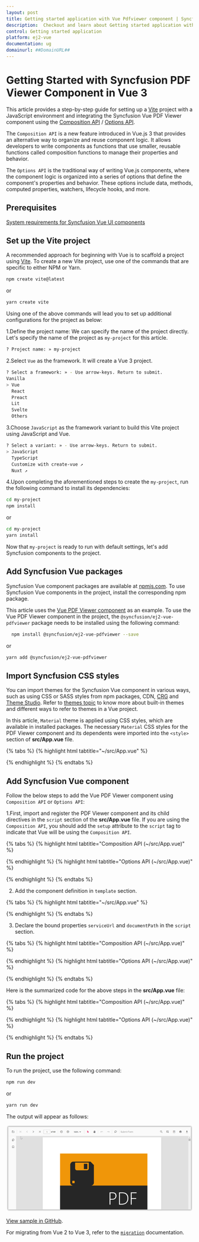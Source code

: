 ```yaml
---
layout: post
title: Getting started application with Vue Pdfviewer component | Syncfusion
description:  Checkout and learn about Getting started application with Vue Pdfviewer component of Syncfusion Essential JS 2 and more details.
control: Getting started application 
platform: ej2-vue
documentation: ug
domainurl: ##DomainURL##
---
```


# Getting Started with Syncfusion PDF Viewer Component in Vue 3

This article provides a step-by-step guide for setting up a [Vite](https://vitejs.dev/) project with a JavaScript environment and integrating the Syncfusion Vue PDF Viewer component using the [Composition API](https://vuejs.org/guide/introduction.html#composition-api) / [Options API](https://vuejs.org/guide/introduction.html#options-api).

The `Composition API` is a new feature introduced in Vue.js 3 that provides an alternative way to organize and reuse component logic. It allows developers to write components as functions that use smaller, reusable functions called composition functions to manage their properties and behavior.

The `Options API` is the traditional way of writing Vue.js components, where the component logic is organized into a series of options that define the component's properties and behavior. These options include data, methods, computed properties, watchers, lifecycle hooks, and more.

## Prerequisites

[System requirements for Syncfusion Vue UI components](https://ej2.syncfusion.com/vue/documentation/system-requirements/)

## Set up the Vite project

A recommended approach for beginning with Vue is to scaffold a project using [Vite](https://vitejs.dev/). To create a new Vite project, use one of the commands that are specific to either NPM or Yarn.

```bash
npm create vite@latest
```

or

```bash
yarn create vite
```

Using one of the above commands will lead you to set up additional configurations for the project as below:

1.Define the project name: We can specify the name of the project directly. Let's specify the name of the project as `my-project` for this article.

```bash
? Project name: » my-project
```

2.Select `Vue` as the framework. It will create a Vue 3 project.

```bash
? Select a framework: » - Use arrow-keys. Return to submit.
Vanilla
> Vue
  React
  Preact
  Lit
  Svelte
  Others
```

3.Choose `JavaScript` as the framework variant to build this Vite project using JavaScript and Vue.

```bash
? Select a variant: » - Use arrow-keys. Return to submit.
> JavaScript
  TypeScript
  Customize with create-vue ↗
  Nuxt ↗
```

4.Upon completing the aforementioned steps to create the `my-project`, run the following command to install its dependencies:

```bash
cd my-project
npm install
```

or

```bash
cd my-project
yarn install
```

Now that `my-project` is ready to run with default settings, let's add Syncfusion components to the project.

## Add Syncfusion Vue packages

Syncfusion Vue component packages are available at [npmjs.com](https://www.npmjs.com/search?q=ej2-vue). To use Syncfusion Vue components in the project, install the corresponding npm package.

This article uses the [Vue PDF Viewer component](https://www.syncfusion.com/vue-components/vue-pdf-viewer) as an example. To use the Vue PDF Viewer component in the project, the `@syncfusion/ej2-vue-pdfviewer` package needs to be installed using the following command:

```bash
  npm install @syncfusion/ej2-vue-pdfviewer --save
```

or

```bash
yarn add @syncfusion/ej2-vue-pdfviewer
```

## Import Syncfusion CSS styles

You can import themes for the Syncfusion Vue component in various ways, such as using CSS or SASS styles from npm packages, CDN, [CRG](https://ej2.syncfusion.com/javascript/documentation/common/custom-resource-generator/) and [Theme Studio](https://ej2.syncfusion.com/vue/documentation/appearance/theme-studio/). Refer to [themes topic](https://ej2.syncfusion.com/vue/documentation/appearance/theme/) to know more about built-in themes and different ways to refer to themes in a Vue project.

In this article, `Material` theme is applied using CSS styles, which are available in installed packages. The necessary `Material` CSS styles for the PDF Viewer component and its dependents were imported into the `<style>` section of **src/App.vue** file.

{% tabs %}
{% highlight html tabtitle="~/src/App.vue" %}

<style>
  @import '../node_modules/@syncfusion/ej2-base/styles/material.css';
  @import '../node_modules/@syncfusion/ej2-buttons/styles/material.css';
  @import '../node_modules/@syncfusion/ej2-dropdowns/styles/material.css';  
  @import '../node_modules/@syncfusion/ej2-inputs/styles/material.css';  
  @import '../node_modules/@syncfusion/ej2-navigations/styles/material.css';
  @import '../node_modules/@syncfusion/ej2-popups/styles/material.css';
  @import '../node_modules/@syncfusion/ej2-splitbuttons/styles/material.css';
  @import '../node_modules/@syncfusion/ej2-lists/styles/material.css';
  @import '../node_modules/@syncfusion/ej2-vue-pdfviewer/styles/material.css';
</style>

{% endhighlight %}
{% endtabs %}

## Add Syncfusion Vue component

Follow the below steps to add the Vue PDF Viewer component using `Composition API` or `Options API`:

1.First, import and register the PDF Viewer component and its child directives in the `script` section of the **src/App.vue** file. If you are using the `Composition API`, you should add the `setup` attribute to the `script` tag to indicate that Vue will be using the `Composition API`.

{% tabs %}
{% highlight html tabtitle="Composition API (~/src/App.vue)" %}

<script setup>
import { PdfViewerComponent as EjsPdfviewer, Toolbar, Magnification, Navigation, LinkAnnotation, 
         BookmarkView, ThumbnailView, Print, TextSelection, TextSearch, 
         Annotation, FormDesigner, FormFields } from '@syncfusion/ej2-vue-pdfviewer';
</script>

{% endhighlight %}
{% highlight html tabtitle="Options API (~/src/App.vue)" %}

<script>
import { PdfViewerComponent, Toolbar, Magnification, Navigation, LinkAnnotation, 
         BookmarkView,ThumbnailView, Print,TextSelection, TextSearch, 
         Annotation, FormDesigner, FormFields } from '@syncfusion/ej2-vue-pdfviewer';

}
</script>

{% endhighlight %}
{% endtabs %}

2. Add the component definition in `template` section.

{% tabs %}
{% highlight html tabtitle="~/src/App.vue" %}

<template>
  <div id="app">
    <ejs-pdfviewer 
      id="pdfViewer" 
      :serviceUrl="serviceUrl" 
      :documentPath="documentPath"> 
    </ejs-pdfviewer>
  </div>
</template>

{% endhighlight %}
{% endtabs %}

3. Declare the bound properties `serviceUrl` and `documentPath` in the `script` section.

{% tabs %}
{% highlight html tabtitle="Composition API (~/src/App.vue)" %}

<script setup>

import { provide } from 'vue';
import { PdfViewerComponent as EjsPdfviewer, Toolbar, Magnification, Navigation, LinkAnnotation, BookmarkView, 
         ThumbnailView, Print, TextSelection, TextSearch, Annotation, FormDesigner, FormFields } from '@syncfusion/ej2-vue-pdfviewer';

const serviceUrl = 'https://ej2services.syncfusion.com/production/web-services/api/pdfviewer';
const documentPath = 'PDF_Succinctly.pdf';
const pdfViewer = null;

provide('PdfViewer', [ Toolbar, Magnification, Navigation, LinkAnnotation, BookmarkView, ThumbnailView, 
                       Print, TextSelection, TextSearch, Annotation, FormDesigner, FormFields]);
</script>

{% endhighlight %}
{% highlight html tabtitle="Options API (~/src/App.vue)" %}

<script>

import { PdfViewerComponent, Toolbar, Magnification, Navigation, LinkAnnotation, 
         BookmarkView,ThumbnailView, Print,TextSelection, TextSearch, 
         Annotation, FormDesigner, FormFields } from '@syncfusion/ej2-vue-pdfviewer';

  export default {

  name: 'App',

  components: {
    "ejs-pdfviewer": PdfViewerComponent
  },

    data () {
      return {
        serviceUrl:"https://ej2services.syncfusion.com/production/web-services/api/pdfviewer",
        documentPath:"PDF_Succinctly.pdf"
      };
    },

    provide: {
      PdfViewer: [ Toolbar, Magnification, Navigation, LinkAnnotation, BookmarkView, ThumbnailView, 
                   Print, TextSelection, TextSearch, Annotation, FormDesigner, FormFields ]}
}

</script>

{% endhighlight %}
{% endtabs %}

Here is the summarized code for the above steps in the **src/App.vue** file:

{% tabs %}
{% highlight html tabtitle="Composition API (~/src/App.vue)" %}

<template>
  <ejs-pdfviewer
    ref="pdfViewer"
    :serviceUrl="serviceUrl"
    :documentPath="documentPath">
  </ejs-pdfviewer>
</template>

<script setup>

import { provide } from 'vue';
import { PdfViewerComponent as EjsPdfviewer, Toolbar, Magnification, Navigation, LinkAnnotation, BookmarkView, 
  ThumbnailView, Print, TextSelection, TextSearch, Annotation, FormDesigner, FormFields } from '@syncfusion/ej2-vue-pdfviewer';

const serviceUrl = 'https://ej2services.syncfusion.com/production/web-services/api/pdfviewer';
const documentPath = 'PDF_Succinctly.pdf';
const pdfViewer = null;

provide('PdfViewer', [ Toolbar, Magnification, Navigation, LinkAnnotation, BookmarkView, ThumbnailView, 
                       Print, TextSelection, TextSearch, Annotation, FormDesigner, FormFields]);
</script>

<style>

  @import '../node_modules/@syncfusion/ej2-base/styles/material.css';  
  @import '../node_modules/@syncfusion/ej2-buttons/styles/material.css';
  @import '../node_modules/@syncfusion/ej2-dropdowns/styles/material.css';  
  @import '../node_modules/@syncfusion/ej2-inputs/styles/material.css';  
  @import '../node_modules/@syncfusion/ej2-navigations/styles/material.css';
  @import '../node_modules/@syncfusion/ej2-popups/styles/material.css';
  @import '../node_modules/@syncfusion/ej2-splitbuttons/styles/material.css';
  @import '../node_modules/@syncfusion/ej2-lists/styles/material.css';
  @import '../node_modules/@syncfusion/ej2-vue-pdfviewer/styles/material.css';
  #pdfViewer {
    height: 640px;
  } 

</style>

{% endhighlight %}
{% highlight html tabtitle="Options API (~/src/App.vue)" %}

<template>
  <ejs-pdfviewer 
    id="pdfViewer" 
    :serviceUrl="serviceUrl" 
    :documentPath="documentPath"> 
  </ejs-pdfviewer>
</template>

<script>
  import { PdfViewerComponent, Toolbar, Magnification, Navigation, LinkAnnotation, BookmarkView, 
           ThumbnailView, Print, TextSelection, TextSearch, Annotation, FormDesigner, FormFields } from '@syncfusion/ej2-vue-pdfviewer';

  export default {
    name: 'App',

    components: {
      "ejs-pdfviewer": PdfViewerComponent
    },

    data() {
      return {
        serviceUrl: "https://ej2services.syncfusion.com/production/web-services/api/pdfviewer",
        documentPath: "PDF_Succinctly.pdf"
      };
    },
    provide: {
      PdfViewer: [ Toolbar, Magnification, Navigation, LinkAnnotation, BookmarkView, ThumbnailView,
                   Print, TextSelection, TextSearch, Annotation, FormDesigner, FormFields ]
    }
  }
</script>

<style>
  @import '../node_modules/@syncfusion/ej2-base/styles/material.css';
  @import '../node_modules/@syncfusion/ej2-buttons/styles/material.css';
  @import '../node_modules/@syncfusion/ej2-dropdowns/styles/material.css';  
  @import '../node_modules/@syncfusion/ej2-inputs/styles/material.css';  
  @import '../node_modules/@syncfusion/ej2-navigations/styles/material.css';
  @import '../node_modules/@syncfusion/ej2-popups/styles/material.css';
  @import '../node_modules/@syncfusion/ej2-splitbuttons/styles/material.css';
  @import '../node_modules/@syncfusion/ej2-lists/styles/material.css';
  @import '../node_modules/@syncfusion/ej2-vue-pdfviewer/styles/material.css';
  #pdfViewer {
    height: 640px;
  }
</style>

{% endhighlight %}
{% endtabs %}

## Run the project

To run the project, use the following command:

```bash
npm run dev
```

or

```bash
yarn run dev
```

The output will appear as follows:

![Output](./images/Vue3-pdf-viewer-demo.png)

[View sample in GitHub](https://github.com/SyncfusionExamples/vue-pdf-viewer-examples/tree/master/Getting%20Started%20Vue-3).

For migrating from Vue 2 to Vue 3, refer to the [`migration`](https://ej2.syncfusion.com/vue/documentation/getting-started/vue3-tutorial/#migration-from-vue-2-to-vue-3) documentation.